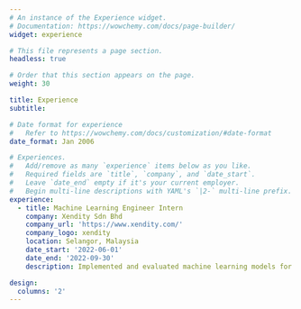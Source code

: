 ```yaml
---
# An instance of the Experience widget.
# Documentation: https://wowchemy.com/docs/page-builder/
widget: experience

# This file represents a page section.
headless: true

# Order that this section appears on the page.
weight: 30

title: Experience
subtitle:

# Date format for experience
#   Refer to https://wowchemy.com/docs/customization/#date-format
date_format: Jan 2006

# Experiences.
#   Add/remove as many `experience` items below as you like.
#   Required fields are `title`, `company`, and `date_start`.
#   Leave `date_end` empty if it's your current employer.
#   Begin multi-line descriptions with YAML's `|2-` multi-line prefix.
experience:
  - title: Machine Learning Engineer Intern
    company: Xendity Sdn Bhd
    company_url: 'https://www.xendity.com/'
    company_logo: xendity
    location: Selangor, Malaysia
    date_start: '2022-06-01'
    date_end: '2022-09-30'
    description: Implemented and evaluated machine learning models for face detection and face recognition based on e-KYC documents.

design:
  columns: '2'
---
```

